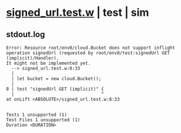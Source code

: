 # [signed_url.test.w](../../../../../../examples/tests/sdk_tests/bucket/signed_url.test.w) | test | sim

## stdout.log
```log
Error: Resource root/env0/cloud.Bucket does not support inflight operation signedUrl (requested by root/env0/test:signedUrl GET (implicit)/Handler).
It might not be implemented yet.
  --> signed_url.test.w:8:33
  | 
  | let bucket = new cloud.Bucket();
  | 
8 | test "signedUrl GET (implicit)" {
  |                                 ^
at onLift <ABSOLUTE>/signed_url.test.w:8:33
 
 
Tests 1 unsupported (1)
Test Files 1 unsupported (1)
Duration <DURATION>
```


